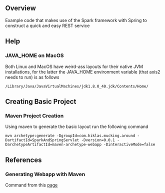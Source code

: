 ## Overview

Example code that makes use of the Spark framework with Spring to construct a quick and easy REST service

## Help

### JAVA_HOME on MacOS

Both Linux and MacOS have weird-ass layouts for their native JVM installations, for the latter the JAVA_HOME environment variable (that axis2 needs to run) is as follows

```
/Library/Java/JavaVirtualMachines/jdk1.8.0_40.jdk/Contents/Home/
```

## Creating Basic Project


### Maven Project Creation

Using maven to generate the basic layout run the following command

```
mvn archetype:generate -DgroupId=com.hiklas.mucking.around -DartifactId=SparkAndSpringServlet -Dversion=0.0.1 -DarchetypeArtifactId=maven-archetype-webapp -DinteractiveMode=false
```



## References

### Generating Webapp with Maven

Command from this [page](http://www.mkyong.com/maven/how-to-create-a-web-application-project-with-maven/)
